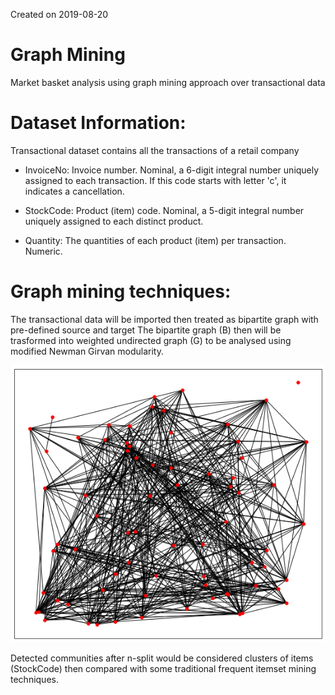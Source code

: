 Created on 2019-08-20

# Graph Mining
Market basket analysis using graph mining approach over transactional data

# Dataset Information:
Transactional dataset contains all the transactions of a retail company
- InvoiceNo: Invoice number. Nominal, a 6-digit integral number uniquely assigned to each transaction. If this code starts with letter 'c', it indicates a cancellation.

- StockCode: Product (item) code. Nominal, a 5-digit integral number uniquely assigned to each distinct product.

- Quantity: The quantities of each product (item) per transaction. Numeric.

# Graph mining techniques:

The transactional data will be imported then treated as bipartite graph with pre-defined source and target
The bipartite graph (B) then will be trasformed into weighted undirected graph (G) to be analysed using modified Newman Girvan
modularity. 

![alt text](sources/graph.png)

Detected communities after n-split would be considered clusters of items (StockCode) then compared with some traditional frequent itemset mining techniques. 
